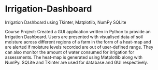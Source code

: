 # Irrigation-Dashboard
Irrigation Dashboard using Tkinter, Matplotlib, NumPy SQLite  
  
Course Project: Created a GUI application written in Python to provide an Irrigation Dashboard. Users are presented with
visualised data of soil moisture across different regions of a farm in the form of a heat-map and are alerted if
moisture levels recorded are out of user-defined range. They can also monitor the amount of water consumed for
irrigation for assessments. The heat-map is generated using Matplotlib along with NumPy. SQLite and TKinter are
used for database and GUI respectively.
